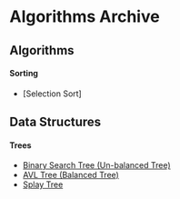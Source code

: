 # Algorithms Archive

## Algorithms
#### Sorting

- [Selection Sort]

## Data Structures
#### Trees

- [Binary Search Tree (Un-balanced Tree)](https://github.com/inthra-onsap/algorithms-archive/tree/master/tree/bst)
- [AVL Tree (Balanced Tree)](https://github.com/inthra-onsap/algorithms-archive/tree/master/tree/avl_tree)
- [Splay Tree](https://github.com/inthra-onsap/algorithms-archive/tree/master/tree/splay_tree)
